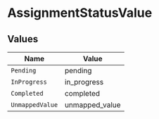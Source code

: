 # AssignmentStatusValue


## Values

| Name            | Value           |
| --------------- | --------------- |
| `Pending`       | pending         |
| `InProgress`    | in_progress     |
| `Completed`     | completed       |
| `UnmappedValue` | unmapped_value  |